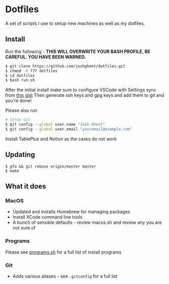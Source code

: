 # Dotfiles
A set of scripts I use to setup new machines as well as my dotfiles.

## Install
Run the following - **THIS WILL OVERWRITE YOUR BASH PROFILE, BE CAREFUL. YOU HAVE BEEN WARNED.**
  ```bash
  $ git clone https://github.com/joshghent/dotfiles.git
  $ chmod -R 777 dotfiles
  $ cd dotfiles
  $ bash run.sh
  ```

After the initial install make sure to configure VSCode with Settings sync from [this gist](https://gist.github.com/joshghent/f1d8dd0f1750a7f66e405c5a513a94da)
Then generate ssh keys and gpg keys and add them to git and you're done!

Please also run
```bash
# Setup Git
$ git config --global user.name "Josh Ghent"
$ git config --global user.email "youremail@example.com"
```

Install TablePlus and Notion as the casks do not work

## Updating
```
$ gfo && git rebase origin/master master
$ make
```

## What it does
### MacOS
* Updated and installs Homebrew for managing packages
* Install XCode command line tools
* A bunch of sensible defaults - review macos.sh and review any you are not sure of

### Programs
Please see [programs.sh](programs.sh) for a full list of install programs

### Git
* Adds various aliases - see `.gitconfig` for a full list
